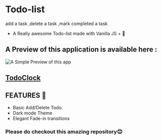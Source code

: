 # Todo-list
add a task ,delete a task ,mark completed a task 
* A Really awesome Todo-list made with Vanilla JS + 💛 
## A Preview of this application is available here :
![A Simple Preview of this app](https://im3.ezgif.com/tmp/ezgif-3-03fc97d01f5b.gif)


[TodoClock](https://todoco.netlify.app)
---
## FEATURES 🎐
- Basic Add/Delete Todo.
- Dark mode Theme
- Elegant Fade-in transitions

### Please do checkout this amazing repository😊
